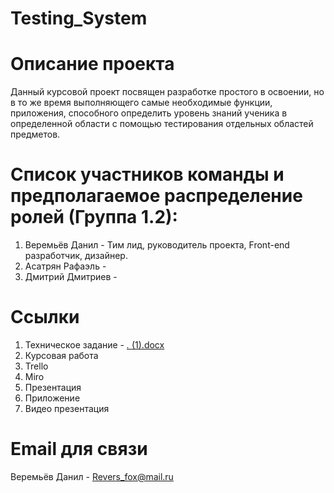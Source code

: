 # Testing_System
# Описание проекта
Данный курсовой проект посвящен разработке простого в освоении, но в то же время выполняющего самые необходимые функции, приложения, способного определить уровень знаний ученика в определенной области с помощью тестирования отдельных областей предметов.
# Список участников команды и предполагаемое распределение ролей (Группа 1.2):
1. Веремьёв Данил - Тим лид, руководитель проекта, Front-end разработчик, дизайнер.
2. Асатрян Рафаэль -
3. Дмитрий Дмитриев -
# Ссылки
1. Техническое задание - [_._ (1).docx](https://github.com/AsatRafa/MegaSuperQuantoMoodleForStudy/files/15049663/_._.1.docx)
2. Курсовая работа
3. Trello
4. Miro
5. Презентация
6. Приложение
7. Видео презентация
# Email для связи
Веремьёв Данил - Revers_fox@mail.ru
